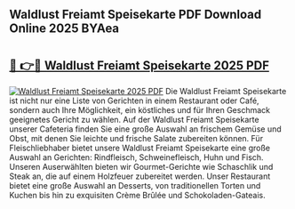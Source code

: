 ## Waldlust Freiamt Speisekarte PDF Download Online 2025 BYAea

# <h2><a href="http://gc66a8e.nevu.top/?p=Waldlust+Freiamt+Speisekarte">🔗 👉🔴 Waldlust Freiamt Speisekarte 2025 PDF</a></h2>

[![Waldlust Freiamt Speisekarte 2025 PDF](https://i.imgur.com/dBaPXMq.png)](http://gc66a8e.nevu.top/?p=Waldlust+Freiamt+Speisekarte)
Die Waldlust Freiamt Speisekarte ist nicht nur eine Liste von Gerichten in einem Restaurant oder Café, sondern auch Ihre Möglichkeit, ein köstliches und für Ihren Geschmack geeignetes Gericht zu wählen. Auf der Waldlust Freiamt Speisekarte unserer Cafeteria finden Sie eine große Auswahl an frischem Gemüse und Obst, mit denen Sie leichte und frische Salate zubereiten können. Für Fleischliebhaber bietet unsere Waldlust Freiamt Speisekarte eine große Auswahl an Gerichten: Rindfleisch, Schweinefleisch, Huhn und Fisch. Unseren Auserwählten bieten wir Gourmet-Gerichte wie Schaschlik und Steak an, die auf einem Holzfeuer zubereitet werden. Unser Restaurant bietet eine große Auswahl an Desserts, von traditionellen Torten und Kuchen bis hin zu exquisiten Crème Brûlée und Schokoladen-Gateais.
